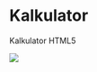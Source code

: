 # Kalkulator


Kalkulator HTML5


<img src="https://raw.githubusercontent.com/yunanaexploit/Kalkulator/main/screenshot/Screenshot_2021-12-08-11-30-02-256_com.rhmsoft.edit.pro.jpg">

